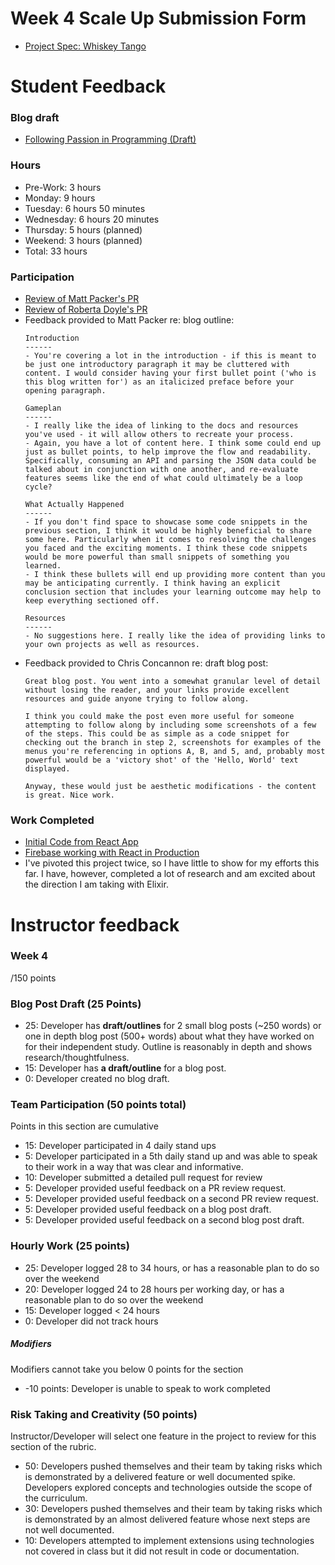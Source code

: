 # Week 4 Scale Up Submission Form

- [Project Spec: Whiskey Tango](https://github.com/turingschool/lesson_plans/blob/master/ruby_04-apis_and_scalability/independent_study_project.markdown)

# Student Feedback

### Blog draft

- [Following Passion in Programming (Draft)](https://medium.com/@ryanflach/following-passion-in-programming-ff7e5256ce86)

### Hours

- Pre-Work: 3 hours
- Monday: 9 hours
- Tuesday: 6 hours 50 minutes
- Wednesday: 6 hours 20 minutes
- Thursday: 5 hours (planned)
- Weekend: 3 hours (planned)
- Total: 33 hours

### Participation

- [Review of Matt Packer's PR](https://github.com/matthewrpacker/EarlyBird/pull/1)
- [Review of Roberta Doyle's PR](https://github.com/roscalabrin/climbing-sensei/pull/17)
- Feedback provided to Matt Packer re: blog outline:
  ```
  Introduction
  ------
  - You're covering a lot in the introduction - if this is meant to be just one introductory paragraph it may be cluttered with content. I would consider having your first bullet point ('who is this blog written for') as an italicized preface before your opening paragraph.

  Gameplan
  ------
  - I really like the idea of linking to the docs and resources you've used - it will allow others to recreate your process.
  - Again, you have a lot of content here. I think some could end up just as bullet points, to help improve the flow and readability. Specifically, consuming an API and parsing the JSON data could be talked about in conjunction with one another, and re-evaluate features seems like the end of what could ultimately be a loop cycle?

  What Actually Happened
  ------
  - If you don't find space to showcase some code snippets in the previous section, I think it would be highly beneficial to share some here. Particularly when it comes to resolving the challenges you faced and the exciting moments. I think these code snippets would be more powerful than small snippets of something you learned.
  - I think these bullets will end up providing more content than you may be anticipating currently. I think having an explicit conclusion section that includes your learning outcome may help to keep everything sectioned off.

  Resources
  ------
  - No suggestions here. I really like the idea of providing links to your own projects as well as resources.
  ```
- Feedback provided to Chris Concannon re: draft blog post:
  ```
  Great blog post. You went into a somewhat granular level of detail without losing the reader, and your links provide excellent resources and guide anyone trying to follow along.

  I think you could make the post even more useful for someone attempting to follow along by including some screenshots of a few of the steps. This could be as simple as a code snippet for checking out the branch in step 2, screenshots for examples of the menus you're referencing in options A, B, and 5, and, probably most powerful would be a 'victory shot' of the 'Hello, World' text displayed.

  Anyway, these would just be aesthetic modifications - the content is great. Nice work.
  ```

### Work Completed

- [Initial Code from React App](https://github.com/ryanflach/good-morning-sunshine)
- [Firebase working with React in Production](https://good-morning-sunshine.herokuapp.com/)
- I've pivoted this project twice, so I have little to show for my efforts this far. I have, however, completed a lot of research and am excited about the direction I am taking with Elixir.

# Instructor feedback

### Week 4

/150 points

### Blog Post Draft (25 Points)  

* 25: Developer has **draft/outlines** for 2 small blog posts (~250 words) or one in depth blog post (500+ words) about what they have worked on for their independent study. Outline is reasonably in depth and shows research/thoughtfulness.
* 15: Developer has **a draft/outline** for a blog post.
* 0: Developer created no blog draft.

### Team Participation (50 points total)

Points in this section are cumulative

* 15: Developer participated in 4 daily stand ups
* 5: Developer participated in a 5th daily stand up and was able to speak to their work in a way that was clear and informative.
* 10: Developer submitted a detailed pull request for review
* 5: Developer provided useful feedback on a PR review request.
* 5: Developer provided useful feedback on a second PR review request.
* 5: Developer provided useful feedback on a blog post draft.
* 5: Developer provided useful feedback on a second blog post draft.

### Hourly Work (25 points)

* 25: Developer logged 28 to 34 hours, or has a reasonable plan to do so over the weekend
* 20: Developer logged 24 to 28 hours per working day, or has a reasonable plan to do so over the weekend
* 15: Developer logged < 24 hours
* 0: Developer did not track hours

##### Modifiers

Modifiers cannot take you below 0 points for the section

* -10 points: Developer is unable to speak to work completed


### Risk Taking and Creativity (50 points)

Instructor/Developer will select one feature in the project to review for this section of the rubric.

* 50: Developers pushed themselves and their team by taking risks which is demonstrated by a delivered feature or well documented spike. Developers explored concepts and technologies outside the scope of the curriculum.
* 30: Developers pushed themselves and their team by taking risks which is demonstrated by an almost delivered feature whose next steps are not well documented.
* 10: Developers attempted to implement extensions using technologies not covered in class but it did not result in code or documentation.
